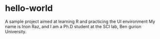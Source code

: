 # hello-world
A sample project aimed at learning R and practicing the UI environment
My name is Inon Raz, and I am a Ph.D student at the SCI lab, Ben gurion University.
